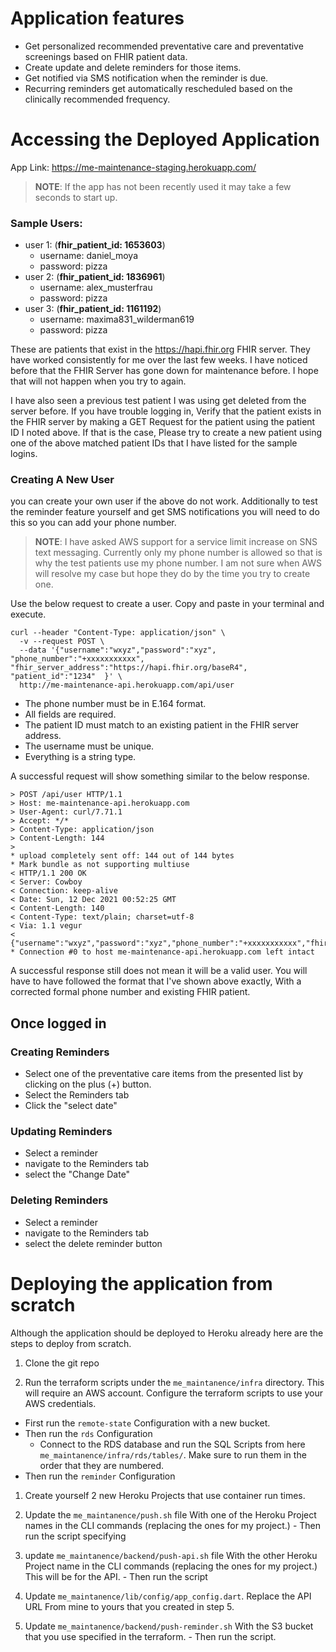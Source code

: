 # Application features

- Get personalized recommended preventative care and preventative screenings based on FHIR patient data.
- Create update and delete reminders for those items.
- Get notified via SMS notification when the reminder is due.
- Recurring reminders get automatically rescheduled based on the clinically recommended frequency.

# Accessing the Deployed Application

App Link: https://me-maintenance-staging.herokuapp.com/

> **NOTE**: If the app has not been recently used it may take a few seconds to start up. 

### Sample Users:
 - user 1: (**fhir_patient_id: 1653603**)
   - username: daniel_moya
   - password: pizza
- user 2: (**fhir_patient_id: 1836961**)
  - username: alex_musterfrau
  - password: pizza
- user 3: (**fhir_patient_id: 1161192**)
  - username: maxima831_wilderman619
  - password: pizza
  
These are patients that exist in the https://hapi.fhir.org FHIR server. They have worked consistently for me over the last few weeks. I have noticed before that the FHIR Server has gone down for maintenance before. I hope that will not happen when you try to again.

I have also seen a previous test patient I was using get deleted from the server before. If you have trouble logging in, Verify that the patient exists in the FHIR server by making a GET Request for the patient using the patient ID I noted above. If that is the case, Please try to create a new patient using one of the above matched patient IDs that I have listed for the sample logins.

### Creating A New User
 you can create your own user if the above do not work. Additionally to test the reminder feature yourself and get SMS notifications you will need to do this so you can add your phone number. 
 
 > **NOTE**: I have asked AWS support for a service limit increase on SNS text messaging. Currently only my phone number is allowed so that is why the test patients use my phone number. I am not sure when AWS will resolve my case but hope they do by the time you try to create one.

 Use the below request to create a user. Copy and paste in your terminal and execute.


```
curl --header "Content-Type: application/json" \
  -v --request POST \
  --data '{"username":"wxyz","password":"xyz", "phone_number":"+xxxxxxxxxxx", "fhir_server_address":"https://hapi.fhir.org/baseR4", "patient_id":"1234"  }' \
  http://me-maintenance-api.herokuapp.com/api/user
```
- The phone number must be in E.164 format. 
- All fields are required. 
- The patient ID must match to an existing patient in the FHIR server address. 
- The username must be unique. 
- Everything is a string type.

 A successful request will show  something similar to the below response. 
 ```
> POST /api/user HTTP/1.1
> Host: me-maintenance-api.herokuapp.com
> User-Agent: curl/7.71.1
> Accept: */*
> Content-Type: application/json
> Content-Length: 144
> 
* upload completely sent off: 144 out of 144 bytes
* Mark bundle as not supporting multiuse
< HTTP/1.1 200 OK
< Server: Cowboy
< Connection: keep-alive
< Date: Sun, 12 Dec 2021 00:52:25 GMT
< Content-Length: 140
< Content-Type: text/plain; charset=utf-8
< Via: 1.1 vegur
< 
{"username":"wxyz","password":"xyz","phone_number":"+xxxxxxxxxxx","fhir_server_address":"https://hapi.fhir.org/baseR4","patient_id":"1234"}
* Connection #0 to host me-maintenance-api.herokuapp.com left intact
 ```

A successful response still does not mean it will be a valid user. You will have to have followed the format that I've shown above exactly, With a corrected formal phone number and existing FHIR patient.

## Once logged in
### Creating Reminders

- Select one of the preventative care items from the presented list by clicking on the plus (+) button. 
- Select the Reminders tab
- Click the "select date"

### Updating Reminders
- Select a reminder
- navigate to the Reminders tab
- select the "Change Date"

### Deleting Reminders
- Select a reminder
-  navigate to the Reminders tab
-  select the delete reminder button 

# Deploying the application from scratch
Although the application should be deployed to Heroku already here are the steps to deploy from scratch.

1) Clone the git repo

2) Run the terraform scripts under the `me_maintanence/infra` directory. This will require an AWS account. Configure the terraform scripts to use your AWS credentials.
- First run the `remote-state` Configuration with a new bucket.
- Then run the `rds` Configuration
  -  Connect to the RDS database and run the SQL Scripts from here `me_maintanence/infra/rds/tables/`. Make sure to run them in the order that they are numbered.  
- Then run the `reminder` Configuration

1) Create yourself 2 new Heroku Projects that use container run times.
   
2) Update the `me_maintanence/push.sh` file With  one of the Heroku Project names in the CLI commands (replacing the ones for my project.) - Then run the script specifying

3) update `me_maintanence/backend/push-api.sh` file With the other Heroku Project name in the CLI commands (replacing the ones for my project.) This will be for the API. - Then run the script 

4) Update `me_maintanence/lib/config/app_config.dart`. Replace the API URL From mine to yours that you created in step 5.

5) Update `me_maintanence/backend/push-reminder.sh` With the S3 bucket that you use specified in the terraform. -  Then run the script.










